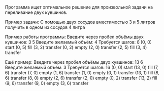 Программа ищет оптимальное решение для произвольной задачи на переливание двух кувшинов.

Пример задачи:
  C помощью двух сосудов вместимостью 3 и 5 литров получить в одном из сосудов 4 литра
  
Пример работы программы:
  Введите через пробел объёмы двух кувшинов: 3 5
  Введите желаемый объём: 4
  Требуется шагов: 6
  (0, 0) start
  (0, 5) fill
  (3, 2) transfer
  (0, 2) empty
  (2, 0) transfer
  (2, 5) fill
  (3, 4) transfer
  
Ещё пример:
  Введите через пробел объёмы двух кувшинов: 13 6
  Введите желаемый объём: 3
  Требуется шагов: 16
  (0, 0) start
  (13, 0) fill
  (7, 6) transfer
  (7, 0) empty
  (1, 6) transfer
  (1, 0) empty
  (0, 1) transfer
  (13, 1) fill
  (8, 6) transfer
  (8, 0) empty
  (2, 6) transfer
  (2, 0) empty
  (0, 2) transfer
  (13, 2) fill
  (9, 6) transfer
  (9, 0) empty
  (3, 6) transfer
